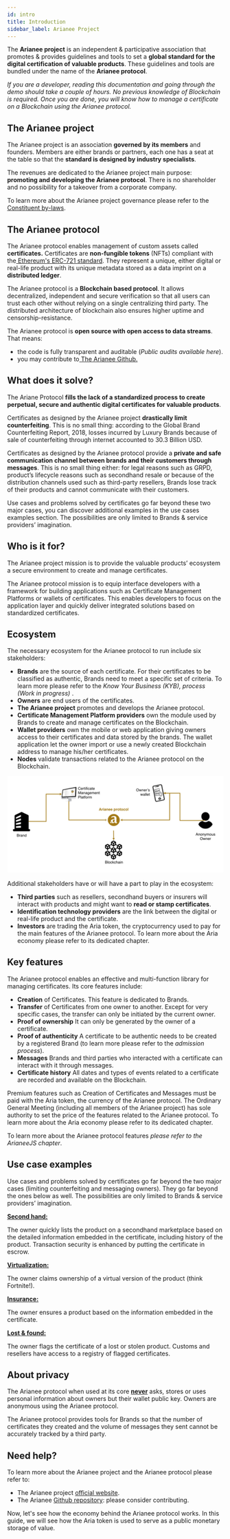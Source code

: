 ```yaml
---
id: intro
title: Introduction
sidebar_label: Arianee Project
---
```






The **Arianee project** is an independent & participative association that promotes & provides guidelines and tools to set a **global standard for the digital certification of valuable products**. These guidelines and tools are bundled under the name of the **Arianee protocol**.

 

_If you are a developer, reading this documentation and going through the demo should take a couple of hours. No previous knowledge of Blockchain is required. Once you are done, you will know how to manage a certificate on a Blockchain using the Arianee protocol._


## **The Arianee project**

The Arianee project is an association **governed by its members** and founders. Members are either brands or partners, each one has a seat at the table so that the **standard is designed by industry specialists**.

 

The revenues are dedicated to the Arianee project main purpose: **promoting and developing the Arianee protocol**. There is no shareholder and no possibility for a takeover from a corporate company.

To learn more about the Arianee project governance please refer to the[ Constituent by-laws](https://drive.google.com/file/d/1BiLiBNzg6Z9bJ6QoP0naFsIq6L5sRj8Y/view?usp=sharing).


## **The Arianee protocol**

The Arianee protocol enables management of custom assets called **certificates.** Certificates are **non-fungible tokens** (NFTs) compliant with the[ Ethereum's ERC-721 standard](https://github.com/ethereum/EIPs/blob/master/EIPS/eip-721.md). They represent a unique, either digital or real-life product with its unique metadata stored as a data imprint on a **distributed ledger**.

 

The Arianee protocol is a **Blockchain based protocol**. It allows decentralized, independent and secure verification so that all users can trust each other without relying on a single centralizing third party. The distributed architecture of blockchain also ensures higher uptime and censorship-resistance.

 

The Arianee protocol is **open source with open access to data streams**. That means:



*    the code is fully transparent and auditable (_Public audits available here_).
*   you may contribute to[ The Arianee Github.](https://github.com/Arianee/ArianeeMaster)

## **What does it solve?**


The Ariane Protocol **fills the lack of a standardized process to create perpetual, secure and authentic digital certificates for valuable products**.

 

Certificates as designed by the Arianee project **drastically limit counterfeiting**. This is no small thing: according to the Global Brand Counterfeiting Report, 2018, losses incurred by Luxury Brands because of sale of counterfeiting through internet accounted to 30.3 Billion USD.

 

Certificates as designed by the Arianee protocol provide a **private and safe communication channel between brands and their customers through messages**. This is no small thing either: for legal reasons such as GRPD, product’s lifecycle reasons such as secondhand resale or because of the distribution channels used such as third-party resellers, Brands lose track of their products and cannot communicate with their customers.

 

Use cases and problems solved by certificates go far beyond these two major cases, you can discover additional examples in the use cases examples section. The possibilities are only limited to Brands & service providers’ imagination.


## **Who is it for?**

The Arianee project mission is to provide the valuable products’ ecosystem a secure environment to create and manage certificates.

The Arianee protocol mission is to equip interface developers with a framework for building applications such as Certificate Management Platforms or wallets of certificates. This enables developers to focus on the application layer and quickly deliver integrated solutions based on standardized certificates.


## **Ecosystem**

The necessary ecosystem for the Arianee protocol to run include six stakeholders:

 



*   **Brands** are the source of each certificate. For their certificates to be classified as authentic, Brands need to meet a specific set of criteria. To learn more please refer to the _Know Your Business  (KYB), process (Work in progress)_ .
*   **Owners** are end users of the certificates.
*   **The Arianee project** promotes and develops the Arianee protocol.
*   **Certificate Management Platform providers** own the module used by Brands to create and manage certificates on the Blockchain.
*   **Wallet providers** own the mobile or web application giving owners access to their certificates and data stored by the brands. The wallet application let the owner import or use a newly created Blockchain address to manage his/her certificates.
*   **Nodes** validate transactions related to the Arianee protocol on the Blockchain.

 

 


![alt_text](../img/arianeenetwork.png "image_tooltip")


Additional stakeholders have or will have a part to play in the ecosystem:

 



*   **Third parties** such as resellers, secondhand buyers or insurers will interact with products and might want to **read or stamp certificates**.
*   **Identification technology providers** are the link between the digital or real-life product and the certificate.
*   **Investors** are trading the Aria token, the cryptocurrency used to pay for the main features of the Arianee protocol. To learn more about the Aria economy please refer to its dedicated chapter.

## **Key features**


The Arianee protocol enables an effective and multi-function library for managing certificates. Its core features include:

 



*   **Creation** of Certificates. This feature is dedicated to Brands.
*   **Transfer** of Certificates from one owner to another. Except for very specific cases, the transfer can only be initiated by the current owner.
*   **Proof of ownership** It can only be generated by the owner of a certificate.
*   **Proof of authenticity** A certificate to be authentic needs to be created by a registered Brand (to learn more please refer to the _admission process_). 
*   **Messages** Brands and third parties who interacted with a certificate can interact with it through messages.
*   **Certificate history** All dates and types of events related to a certificate are recorded and available on the Blockchain.

Premium features such as Creation of Certificates and Messages must be paid with the Aria token, the currency of the Arianee protocol. The Ordinary General Meeting (including all members of the Arianee project) has sole authority to set the price of the features related to the Arianee protocol. To learn more about the Aria economy please refer to its dedicated chapter.

To learn more about the Arianee protocol features _please refer to the ArianeeJS chapter_.


## **Use case examples**

Use cases and problems solved by certificates go far beyond the two major cases (limiting counterfeiting and messaging owners). They go far beyond the ones below as well. The possibilities are only limited to Brands & service providers’ imagination.

 

**<span style="text-decoration:underline;">Second hand:</span>**

The owner quickly lists the product on a secondhand marketplace based on the detailed information embedded in the certificate, including history of the product. Transaction security is enhanced by putting the certificate in escrow.

 

**<span style="text-decoration:underline;">Virtualization:</span>**

The owner claims ownership of a virtual version of the product (think Fortnite!).

**<span style="text-decoration:underline;"> </span>**

**<span style="text-decoration:underline;">Insurance:</span>**

The owner ensures a product based on the information embedded in the certificate.

 

**<span style="text-decoration:underline;">Lost & found:</span>**

The owner flags the certificate of a lost or stolen product. Customs and resellers have access to a registry of flagged certificates.


## **About privacy**

The Arianee protocol when used at its core **<span style="text-decoration:underline;">never</span>** asks, stores or uses personal information about owners but their wallet public key. Owners are anonymous using the Arianee protocol.

 

The Arianee protocol provides tools for Brands so that the number of certificates they created and the volume of messages they sent cannot be accurately tracked by a third party.


## **Need help?**

To learn more about the Arianee project and the Arianee protocol please refer to:



*   The Arianee project [official website](https://www.arianee.org/).
*   The Arianee [Github repository](https://github.com/Arianee): please consider contributing.

Now, let's see how the economy behind the Arianee protocol works. In this guide, we will see how the Aria token is used to serve as a public monetary storage of value.


